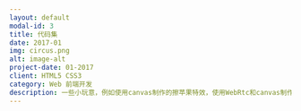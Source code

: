 ```yaml
---
layout: default
modal-id: 3
title: 代码集
date: 2017-01
img: circus.png
alt: image-alt
project-date: 01-2017
client: HTML5 CSS3
category: Web 前端开发
description: 一些小玩意，例如使用canvas制作的擦苹果特效，使用WebRtc和canvas制作的相机（只有google浏览器支持），还有用node写的爬取知乎图片的爬虫等等小玩意
---
```


